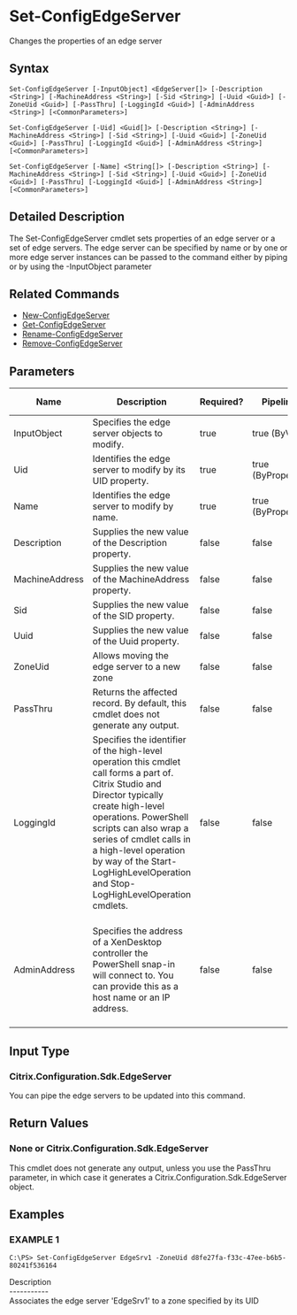 ﻿# Set-ConfigEdgeServer

   Changes the properties of an edge server

## Syntax
```
Set-ConfigEdgeServer [-InputObject] <EdgeServer[]> [-Description <String>] [-MachineAddress <String>] [-Sid <String>] [-Uuid <Guid>] [-ZoneUid <Guid>] [-PassThru] [-LoggingId <Guid>] [-AdminAddress <String>] [<CommonParameters>]

Set-ConfigEdgeServer [-Uid] <Guid[]> [-Description <String>] [-MachineAddress <String>] [-Sid <String>] [-Uuid <Guid>] [-ZoneUid <Guid>] [-PassThru] [-LoggingId <Guid>] [-AdminAddress <String>] [<CommonParameters>]

Set-ConfigEdgeServer [-Name] <String[]> [-Description <String>] [-MachineAddress <String>] [-Sid <String>] [-Uuid <Guid>] [-ZoneUid <Guid>] [-PassThru] [-LoggingId <Guid>] [-AdminAddress <String>] [<CommonParameters>]
```

## Detailed Description
   The Set-ConfigEdgeServer cmdlet sets properties of an edge server or a set of edge servers. The edge server can be specified by name or by one or more edge server instances can be passed to the command either by piping or by using the -InputObject parameter

## Related Commands
  * [New-ConfigEdgeServer](New-ConfigEdgeServer.html)
  * [Get-ConfigEdgeServer](Get-ConfigEdgeServer.html)
  * [Rename-ConfigEdgeServer](Rename-ConfigEdgeServer.html)
  * [Remove-ConfigEdgeServer](Remove-ConfigEdgeServer.html)
## Parameters

| Name   | Description | Required? | Pipeline Input | Default Value |
| --- | --- | --- | --- | --- |
| InputObject | Specifies the edge server objects to modify. | true | true (ByValue) |  |
| Uid | Identifies the edge server to modify by its UID property. | true | true (ByPropertyName) |  |
| Name | Identifies the edge server to modify by name. | true | true (ByPropertyName) |  |
| Description | Supplies the new value of the Description property. | false | false |  |
| MachineAddress | Supplies the new value of the MachineAddress property. | false | false |  |
| Sid | Supplies the new value of the SID property. | false | false |  |
| Uuid | Supplies the new value of the Uuid property. | false | false |  |
| ZoneUid | Allows moving the edge server to a new zone | false | false |  |
| PassThru | Returns the affected record. By default, this cmdlet does not generate any output. | false | false | False |
| LoggingId | Specifies the identifier of the high-level operation this cmdlet call forms a part of. Citrix Studio and Director typically create high-level operations. PowerShell scripts can also wrap a series of cmdlet calls in a high-level operation by way of the Start-LogHighLevelOperation and Stop-LogHighLevelOperation cmdlets. | false | false |  |
| AdminAddress | Specifies the address of a XenDesktop controller the PowerShell snap-in will connect to. You can provide this as a host name or an IP address. | false | false | Localhost. Once a value is provided by any cmdlet, this value becomes the default. |

## Input Type
### Citrix.Configuration.Sdk.EdgeServer
   You can pipe the edge servers to be updated into this command.
## Return Values
### None or Citrix.Configuration.Sdk.EdgeServer
   This cmdlet does not generate any output, unless you use the PassThru parameter, in which case it generates a Citrix.Configuration.Sdk.EdgeServer object.
## Examples

### EXAMPLE 1
```
C:\PS> Set-ConfigEdgeServer EdgeSrv1 -ZoneUid d8fe27fa-f33c-47ee-b6b5-80241f536164
```
   Description<br>-----------<br>Associates the edge server 'EdgeSrv1' to a zone specified by its UID
